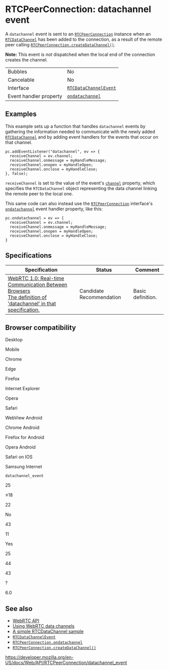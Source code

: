 RTCPeerConnection: datachannel event
====================================

A `datachannel` event is sent to an [`RTCPeerConnection`](../rtcpeerconnection) instance when an [`RTCDataChannel`](../rtcdatachannel) has been added to the connection, as a result of the remote peer calling [`RTCPeerConnection.createDataChannel()`](createdatachannel).

**Note:** This event is *not* dispatched when the local end of the connection creates the channel.

<table><tbody><tr class="odd"><td>Bubbles</td><td>No</td></tr><tr class="even"><td>Cancelable</td><td>No</td></tr><tr class="odd"><td>Interface</td><td><a href="../rtcdatachannelevent"><code>RTCDataChannelEvent</code></a></td></tr><tr class="even"><td>Event handler property</td><td><a href="ondatachannel"><code>ondatachannel</code></a></td></tr></tbody></table>

Examples
--------

This example sets up a function that handles `datachannel` events by gathering the information needed to communicate with the newly added [`RTCDataChannel`](../rtcdatachannel) and by adding event handlers for the events that occur on that channel.

    pc.addEventListener("datachannel", ev => {
      receiveChannel = ev.channel;
      receiveChannel.onmessage = myHandleMessage;
      receiveChannel.onopen = myHandleOpen;
      receiveChannel.onclose = myHandleClose;
    }, false);

`receiveChannel` is set to the value of the event's [`channel`](../rtcdatachannelevent/channel) property, which specifies the `RTCDataChannel` object representing the data channel linking the remote peer to the local one.

This same code can also instead use the [`RTCPeerConnection`](../rtcpeerconnection) interface's [`ondatachannel`](ondatachannel) event handler property, like this:

    pc.ondatachannel = ev => {
      receiveChannel = ev.channel;
      receiveChannel.onmessage = myHandleMessage;
      receiveChannel.onopen = myHandleOpen;
      receiveChannel.onclose = myHandleClose;
    }

Specifications
--------------

<table><thead><tr class="header"><th>Specification</th><th>Status</th><th>Comment</th></tr></thead><tbody><tr class="odd"><td><a href="https://w3c.github.io/webrtc-pc/#event-datachannel">WebRTC 1.0: Real-time Communication Between Browsers<br />
<span class="small">The definition of 'datachannel' in that specification.</span></a></td><td><span class="spec-cr">Candidate Recommendation</span></td><td>Basic definition.</td></tr></tbody></table>

Browser compatibility
---------------------

Desktop

Mobile

Chrome

Edge

Firefox

Internet Explorer

Opera

Safari

WebView Android

Chrome Android

Firefox for Android

Opera Android

Safari on IOS

Samsung Internet

`datachannel_event`

25

≤18

22

No

43

11

Yes

25

44

43

?

6.0

See also
--------

-   [WebRTC API](../webrtc_api)
-   [Using WebRTC data channels](../webrtc_api/using_data_channels)
-   [A simple RTCDataChannel sample](../webrtc_api/simple_rtcdatachannel_sample)
-   [`RTCDataChannelEvent`](../rtcdatachannelevent)
-   [`RTCPeerConnection.ondatachannel`](ondatachannel)
-   [`RTCPeerConnection.createDataChannel()`](createdatachannel)

<a href="https://developer.mozilla.org/en-US/docs/Web/API/RTCPeerConnection/datachannel_event" class="_attribution-link">https://developer.mozilla.org/en-US/docs/Web/API/RTCPeerConnection/datachannel_event</a>
